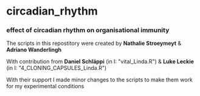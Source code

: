 # circadian_rhythm
### effect of circadian rhythm on organisational immunity

The scripts in this repostitory were created by **Nathalie Stroeymeyt** & **Adriano Wanderlingh** 

With contribution from **Daniel Schläppi** (in I: "vital_Linda.R") & **Luke Leckie** (in I: "4_CLONING_CAPSULES_Linda.R")

With their support I made minor changes to the scripts to make them work for my experimental conditions
